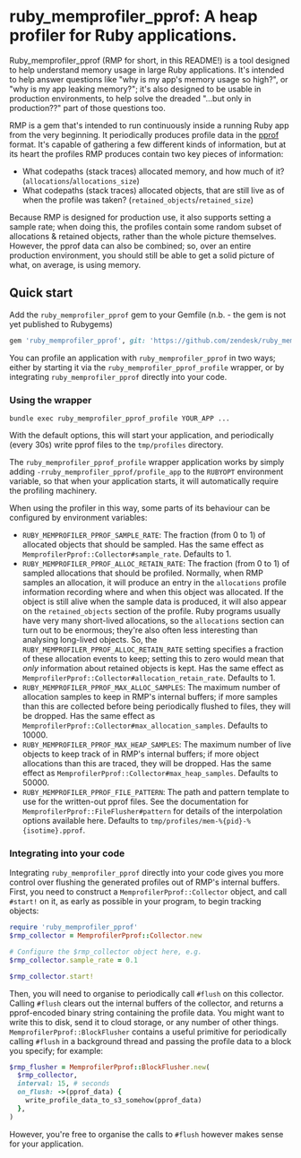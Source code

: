 # ruby_memprofiler_pprof: A heap profiler for Ruby applications.

Ruby_memprofiler_pprof (RMP for short, in this README!) is a tool designed to help understand memory usage in large Ruby applications. It's intended to help answer questions like "why is my app's memory usage so high?", or "why is my app leaking memory?"; it's also designed to be usable in production environments, to help solve the dreaded "...but only in production??" part of those questions too.

RMP is a gem that's intended to run continuously inside a running Ruby app from the very beginning. It periodically produces profile data in the [pprof](https://github.com/google/pprof/blob/master/doc/README.md) format. It's capable of gathering a few different kinds of information, but at its heart the profiles RMP produces contain two key pieces of information:

* What codepaths (stack traces) allocated memory, and how much of it? (`allocations`/`allocations_size`)
* What codepaths (stack traces) allocated objects, that are still live as of when the profile was taken? (`retained_objects`/`retained_size`)

Because RMP is designed for production use, it also supports setting a sample rate; when doing this, the profiles contain some random subset of allocations & retained objects, rather than the whole picture themselves. However, the pprof data can also be combined; so, over an entire production environment, you should still be able to get a solid picture of what, on average, is using memory.

## Quick start

Add the `ruby_memprofiler_pprof` gem to your Gemfile (n.b. - the gem is not yet published to Rubygems)

```ruby
gem 'ruby_memprofiler_pprof', git: 'https://github.com/zendesk/ruby_memprofiler_pprof.git'
```

You can profile an application with `ruby_memprofiler_pprof` in two ways; either by starting it via the `ruby_memprofiler_pprof_profile` wrapper, or by integrating `ruby_memprofiler_pprof` directly into your code.

### Using the wrapper

```
bundle exec ruby_memprofiler_pprof_profile YOUR_APP ...
```

With the default options, this will start your application, and periodically (every 30s) write pprof files to the `tmp/profiles` directory.

The `ruby_memprofiler_pprof_profile` wrapper application works by simply adding `-rruby_memprofiler_pprof/profile_app` to the `RUBYOPT` environment variable, so that when your application starts, it will automatically require the profiling machinery.

When using the profiler in this way, some parts of its behaviour can be configured by environment variables:

* `RUBY_MEMPROFILER_PPROF_SAMPLE_RATE`: The fraction (from 0 to 1) of allocated objects that should be sampled. Has the same effect as `MemprofilerPprof::Collector#sample_rate`. Defaults to 1.
* `RUBY_MEMPROFILER_PPROF_ALLOC_RETAIN_RATE`: The fraction (from 0 to 1) of sampled allocations that should be profiled. Normally, when RMP samples an allocation, it will produce an entry in the `allocations` profile information recording where and when this object was allocated. If the object is still alive when the sample data is produced, it will also appear on the `retained_objects` section of the profile. Ruby programs usually have very many short-lived allocations, so the `allocations` section can turn out to be enormous; they're also often less interesting than analysing long-lived objects. So, the `RUBY_MEMPROFILER_PPROF_ALLOC_RETAIN_RATE` setting specifies a fraction of these allocation events to keep; setting this to zero would mean that _only_ information about retained objects is kept. Has the same effect as `MemprofilerPprof::Collector#allocation_retain_rate`. Defaults to 1.
* `RUBY_MEMPROFILER_PPROF_MAX_ALLOC_SAMPLES`: The maximum number of allocation samples to keep in RMP's internal buffers; if more samples than this are collected before being periodically flushed to files, they will be dropped. Has the same effect as `MemprofilerPprof::Collector#max_allocation_samples`. Defaults to 10000.
* `RUBY_MEMPROFILER_PPROF_MAX_HEAP_SAMPLES`: The maximum number of live objects to keep track of in RMP's internal buffers; if more object allocations than this are traced, they will be dropped. Has the same effect as `MemprofilerPprof::Collector#max_heap_samples`. Defaults to 50000.
* `RUBY_MEMPROFILER_PPROF_FILE_PATTERN`: The path and pattern template to use for the written-out pprof files. See the documentation for `MemprofilerPprof::FileFlusher#pattern` for details of the interpolation options available here. Defaults to `tmp/profiles/mem-%{pid}-%{isotime}.pprof`.

### Integrating into your code

Integrating `ruby_memprofiler_pprof` directly into your code gives you more control over flushing the generated profiles out of RMP's internal buffers. First, you need to construct a `MemprofilerPprof::Collector` object, and call `#start!` on it, as early as possible in your program, to begin tracking objects:

```ruby
require 'ruby_memprofiler_pprof'
$rmp_collector = MemprofilerPprof::Collector.new

# Configure the $rmp_collector object here, e.g.
$rmp_collector.sample_rate = 0.1

$rmp_collector.start!
```

Then, you will need to organise to periodically call `#flush` on this collector. Calling `#flush` clears out the internal buffers of the collector, and returns a pprof-encoded binary string containing the profile data. You might want to write this to disk, send it to cloud storage, or any number of other things. `MemprofilerPprof::BlockFlusher` contains a useful primitive for periodically calling `#flush` in a background thread and passing the profile data to a block you specify; for example:

```ruby
$rmp_flusher = MemprofilerPprof::BlockFlusher.new(
  $rmp_collector,
  interval: 15, # seconds
  on_flush: ->(pprof_data) {
    write_profile_data_to_s3_somehow(pprof_data)
  },
)
```

However, you're free to organise the calls to `#flush` however makes sense for your application.
